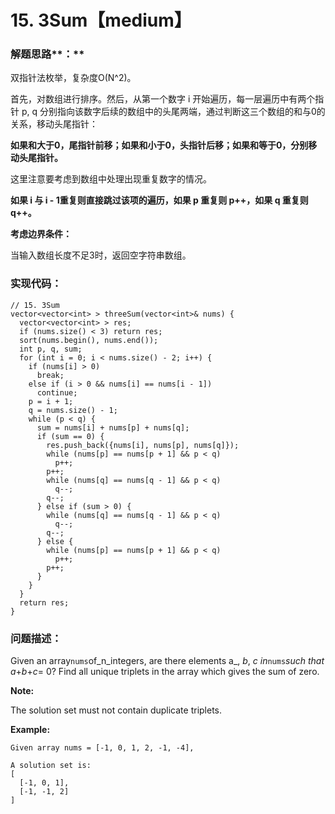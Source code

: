 # 15. 3Sum【medium】

### 解题思路**：**

双指针法枚举，复杂度O\(N^2\)。

首先，对数组进行排序。然后，从第一个数字 i 开始遍历，每一层遍历中有两个指针 p, q 分别指向该数字后续的数组中的头尾两端，通过判断这三个数组的和与0的关系，移动头尾指针：

**如果和大于0，尾指针前移；如果和小于0，头指针后移；如果和等于0，分别移动头尾指针。**

这里注意要考虑到数组中处理出现重复数字的情况。

**如果 i 与 i - 1重复则直接跳过该项的遍历，如果 p 重复则 p++，如果 q 重复则 q++。**

**考虑边界条件：**

当输入数组长度不足3时，返回空字符串数组。

### 实现代码：

```
// 15. 3Sum
vector<vector<int> > threeSum(vector<int>& nums) {
  vector<vector<int> > res;
  if (nums.size() < 3) return res;
  sort(nums.begin(), nums.end());
  int p, q, sum;
  for (int i = 0; i < nums.size() - 2; i++) {
    if (nums[i] > 0) 
      break;
    else if (i > 0 && nums[i] == nums[i - 1]) 
      continue;
    p = i + 1;
    q = nums.size() - 1;
    while (p < q) {
      sum = nums[i] + nums[p] + nums[q];
      if (sum == 0) {
        res.push_back({nums[i], nums[p], nums[q]});
        while (nums[p] == nums[p + 1] && p < q)
          p++;
        p++;
        while (nums[q] == nums[q - 1] && p < q)
          q--;
        q--;
      } else if (sum > 0) {
        while (nums[q] == nums[q - 1] && p < q)
          q--;
        q--;
      } else {
        while (nums[p] == nums[p + 1] && p < q)
          p++;
        p++;
      }
    }
  }
  return res;
}
```

### 问题描述：

Given an array`nums`of_n\_integers, are there elements a_, _b_, _c in_`nums`_such that a_+_b_+_c_= 0? Find all unique triplets in the array which gives the sum of zero.

**Note:**

The solution set must not contain duplicate triplets.

**Example:**

```
Given array nums = [-1, 0, 1, 2, -1, -4],

A solution set is:
[
  [-1, 0, 1],
  [-1, -1, 2]
]
```



